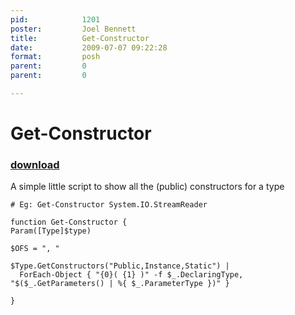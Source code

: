 ```yaml
---
pid:            1201
poster:         Joel Bennett
title:          Get-Constructor
date:           2009-07-07 09:22:28
format:         posh
parent:         0
parent:         0

---
```


# Get-Constructor

### [download](1201.ps1)

A simple little script to show all the (public) constructors for a type

```posh
# Eg: Get-Constructor System.IO.StreamReader

function Get-Constructor {
Param([Type]$type) 

$OFS = ", "

$Type.GetConstructors("Public,Instance,Static") | 
  ForEach-Object { "{0}( {1} )" -f $_.DeclaringType, "$($_.GetParameters() | %{ $_.ParameterType })" }

}
```
